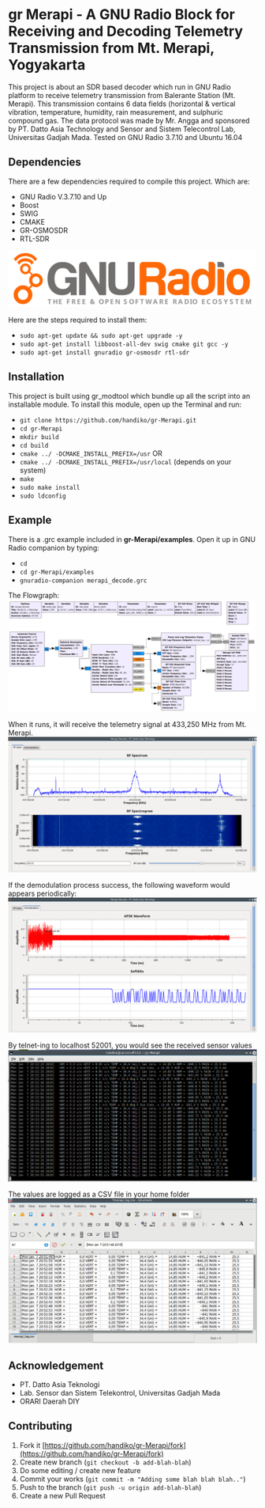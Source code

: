 # gr Merapi - A GNU Radio Block for Receiving and Decoding Telemetry Transmission from Mt. Merapi, Yogyakarta
This project is about an SDR based decoder which run in GNU Radio platform to receive telemetry transmission from Balerante Station (Mt. Merapi). This transmission contains 6 data fields (horizontal & vertical vibration, temperature, humidity, rain measurement, and sulphuric compound gas. The data protocol was made by Mr. Angga and sponsored by PT. Datto Asia Technology and Sensor and Sistem Telecontrol Lab, Universitas Gadjah Mada.
Tested on GNU Radio 3.7.10 and Ubuntu 16.04

## Dependencies
There are a few dependencies required to compile this project. Which are:
* GNU Radio V.3.7.10 and Up
* Boost
* SWIG
* CMAKE
* GR-OSMOSDR
* RTL-SDR

![](./gnuradio_logo.svg)

Here are the steps required to install them:
* `sudo apt-get update && sudo apt-get upgrade -y`
* `sudo apt-get install libboost-all-dev swig cmake git gcc -y`
* `sudo apt-get install gnuradio gr-osmosdr rtl-sdr`

## Installation
This project is built using gr_modtool which bundle up all the script into an installable module. To install this module, open up the Terminal and run:
* `git clone https://github.com/handiko/gr-Merapi.git`
* `cd gr-Merapi`
* `mkdir build`
* `cd build`
* `cmake ../ -DCMAKE_INSTALL_PREFIX=/usr`
        OR
* `cmake ../ -DCMAKE_INSTALL_PREFIX=/usr/local`
        (depends on your system)
* `make`
* `sudo make install`
* `sudo ldconfig`

## Example
There is a .grc example included in **gr-Merapi/examples**. Open it up in GNU Radio companion by typing:
* `cd`
* `cd gr-Merapi/examples`
* `gnuradio-companion merapi_decode.grc`

The Flowgraph:
![](./merapi_decode.grc.png)

When it runs, it will receive the telemetry signal at 433,250 MHz from Mt. Merapi.
![](./gr-Merapi_input_spectrum.png)

If the demodulation process success, the following waveform would appears periodically:
![](./gr-Merapi_demodulation.png)

By telnet-ing to localhost 52001, you would see the received sensor values
![](./gr-Merapi_telnet.png)

The values are logged as a CSV file in your home folder
![](./gr-Merapi_merapi_log.csv.png)

## Acknowledgement
* PT. Datto Asia Teknologi
* Lab. Sensor dan Sistem Telekontrol, Universitas Gadjah Mada
* ORARI Daerah DIY

## Contributing
1. Fork it [https://github.com/handiko/gr-Merapi/fork](https://github.com/handiko/gr-Merapi/fork)
2. Create new branch (`git checkout -b add-blah-blah`)
3. Do some editing / create new feature
4. Commit your works (`git commit -m "Adding some blah blah blah.."`)
5. Push to the branch (`git push -u origin add-blah-blah`)
6. Create a new Pull Request
